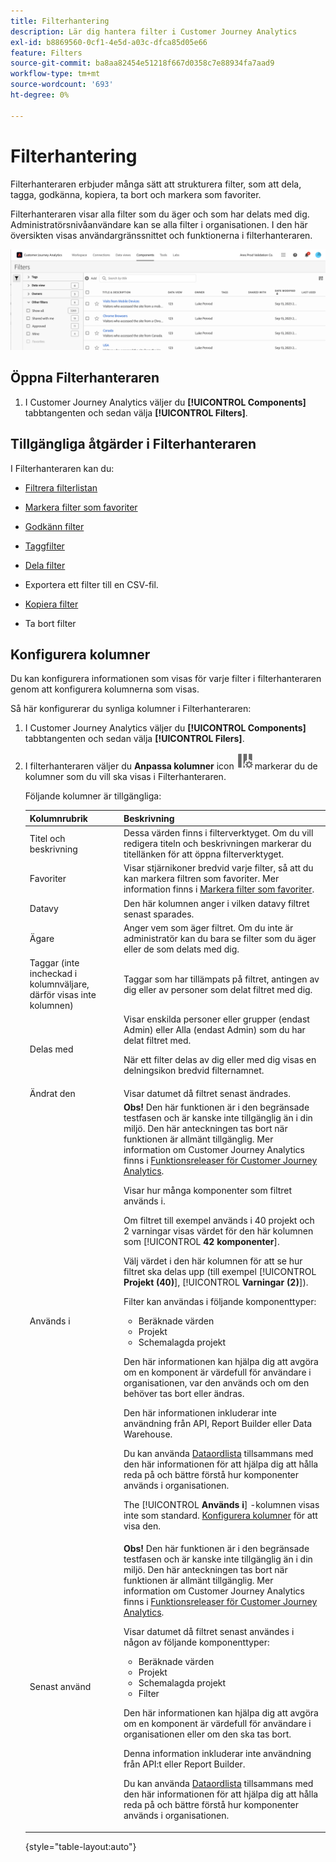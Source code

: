 ```yaml
---
title: Filterhantering
description: Lär dig hantera filter i Customer Journey Analytics
exl-id: b8869560-0cf1-4e5d-a03c-dfca85d05e66
feature: Filters
source-git-commit: ba8aa82454e51218f667d0358c7e88934fa7aad9
workflow-type: tm+mt
source-wordcount: '693'
ht-degree: 0%

---
```


# Filterhantering

Filterhanteraren erbjuder många sätt att strukturera filter, som att dela, tagga, godkänna, kopiera, ta bort och markera som favoriter.

Filterhanteraren visar alla filter som du äger och som har delats med dig. Administratörsnivåanvändare kan se alla filter i organisationen. I den här översikten visas användargränssnittet och funktionerna i filterhanteraren.

![](assets/filter-manager-ui.png)

## Öppna Filterhanteraren

1. I Customer Journey Analytics väljer du **[!UICONTROL Components]** tabbtangenten och sedan välja **[!UICONTROL Filters]**.

## Tillgängliga åtgärder i Filterhanteraren

I Filterhanteraren kan du:

* [Filtrera filterlistan](/help/components/filters/filters-filter.md)

* [Markera filter som favoriter](/help/components/filters/filters-favorite.md)

* [Godkänn filter](/help/components/filters/filters-approve.md)

* [Taggfilter](/help/components/filters/filters-tag.md)

* [Dela filter](/help/components/filters/filters-share.md)

* Exportera ett filter till en CSV-fil.

* [Kopiera filter](/help/components/filters/filters-copy.md)

* Ta bort filter

## Konfigurera kolumner

Du kan konfigurera informationen som visas för varje filter i filterhanteraren genom att konfigurera kolumnerna som visas.

Så här konfigurerar du synliga kolumner i Filterhanteraren:

1. I Customer Journey Analytics väljer du **[!UICONTROL Components]** tabbtangenten och sedan välja **[!UICONTROL Filers]**.

1. I filterhanteraren väljer du **Anpassa kolumner** icon ![Ikonen Anpassa kolumner](assets/customize-columns-icon.png)markerar du de kolumner som du vill ska visas i Filterhanteraren.

   Följande kolumner är tillgängliga:

   | Kolumnrubrik | Beskrivning |
   |---|---|
   | Titel och beskrivning | Dessa värden finns i filterverktyget. Om du vill redigera titeln och beskrivningen markerar du titellänken för att öppna filterverktyget. |
   | Favoriter | Visar stjärnikoner bredvid varje filter, så att du kan markera filtren som favoriter. Mer information finns i [Markera filter som favoriter](/help/components/filters/filters-favorite.md). |
   | Datavy | Den här kolumnen anger i vilken datavy filtret senast sparades. |
   | Ägare | Anger vem som äger filtret. Om du inte är administratör kan du bara se filter som du äger eller de som delats med dig. |
   | Taggar (inte incheckad i kolumnväljare, därför visas inte kolumnen) | Taggar som har tillämpats på filtret, antingen av dig eller av personer som delat filtret med dig. |
   | Delas med | Visar enskilda personer eller grupper (endast Admin) eller Alla (endast Admin) som du har delat filtret med. <p>När ett filter delas av dig eller med dig visas en delningsikon bredvid filternamnet.</p> |
   | Ändrat den | Visar datumet då filtret senast ändrades. |
   | Används i | **Obs!** Den här funktionen är i den begränsade testfasen och är kanske inte tillgänglig än i din miljö. Den här anteckningen tas bort när funktionen är allmänt tillgänglig. Mer information om Customer Journey Analytics finns i [Funktionsreleaser för Customer Journey Analytics](/help/release-notes/releases.md).<p>Visar hur många komponenter som filtret används i. <p>Om filtret till exempel används i 40 projekt och 2 varningar visas värdet för den här kolumnen som [!UICONTROL **42 komponenter**].</p> <p>Välj värdet i den här kolumnen för att se hur filtret ska delas upp (till exempel [!UICONTROL **Projekt (40)**], [!UICONTROL **Varningar (2)**]).</p><p>Filter kan användas i följande komponenttyper:</p> <ul><li>Beräknade värden</li><li>Projekt</li><li>Schemalagda projekt</li></ul><p>Den här informationen kan hjälpa dig att avgöra om en komponent är värdefull för användare i organisationen, var den används och om den behöver tas bort eller ändras.</p><p>Den här informationen inkluderar inte användning från API, Report Builder eller Data Warehouse.</p><p>Du kan använda [Dataordlista](/help/components/data-dictionary/data-dictionary-overview.md) tillsammans med den här informationen för att hjälpa dig att hålla reda på och bättre förstå hur komponenter används i organisationen.</p><p>The [!UICONTROL **Används i**] -kolumnen visas inte som standard. [Konfigurera kolumner](#configure-columns) för att visa den.</p> |
   | Senast använd | **Obs!** Den här funktionen är i den begränsade testfasen och är kanske inte tillgänglig än i din miljö. Den här anteckningen tas bort när funktionen är allmänt tillgänglig. Mer information om Customer Journey Analytics finns i [Funktionsreleaser för Customer Journey Analytics](/help/release-notes/releases.md).<p>Visar datumet då filtret senast användes i någon av följande komponenttyper:</p> <ul><li>Beräknade värden</li><li>Projekt</li><li>Schemalagda projekt</li><li>Filter</li></ul> <p>Den här informationen kan hjälpa dig att avgöra om en komponent är värdefull för användare i organisationen eller om den ska tas bort.</p><p>Denna information inkluderar inte användning från API:t eller Report Builder.</p><p>Du kan använda [Dataordlista](/help/components/data-dictionary/data-dictionary-overview.md) tillsammans med den här informationen för att hjälpa dig att hålla reda på och bättre förstå hur komponenter används i organisationen. |

   {style="table-layout:auto"}

